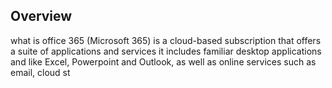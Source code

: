 
## Overview

what is office 365 (Microsoft 365) is a cloud-based subscription that offers a suite of applications and services it includes familiar desktop applications and like Excel, Powerpoint and Outlook, as well as online services such as email, cloud st